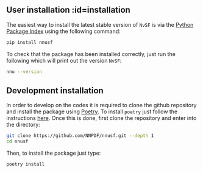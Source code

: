 ## User installation :id=installation

The easiest way to install the latest stable version of `NνSF` is via the
[Python Package Index](https://pypi.org/) using the following command:
```bash
pip install nnusf
```
To check that the package has been installed correctly, just run the following
which will print out the version `NvSF`:
```bash
nnu --version
```

## Development installation

In order to develop on the codes it is required to clone the github repository and
install the package using [Poetry](https://python-poetry.org/). To install `poetry`
just follow the instructions [here](https://python-poetry.org/docs/#installation).
Once this is done, first clone the repository and enter into the directory:

```bash
git clone https://github.com/NNPDF/nnusf.git --depth 1
cd nnusf
```
Then, to install the package just type:
```bash
poetry install
```
